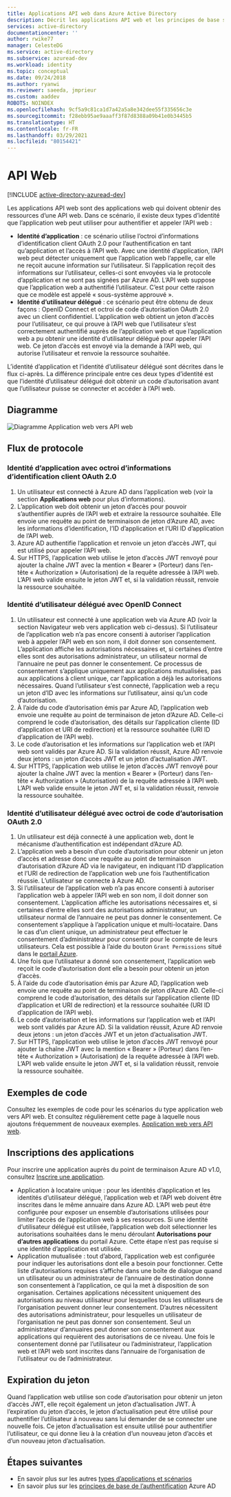 ```yaml
---
title: Applications API web dans Azure Active Directory
description: Décrit les applications API web et les principes de base sur le flux de protocole, l’inscription et l’expiration du jeton pour ce type d’application.
services: active-directory
documentationcenter: ''
author: rwike77
manager: CelesteDG
ms.service: active-directory
ms.subservice: azuread-dev
ms.workload: identity
ms.topic: conceptual
ms.date: 09/24/2018
ms.author: ryanwi
ms.reviewer: saeeda, jmprieur
ms.custom: aaddev
ROBOTS: NOINDEX
ms.openlocfilehash: 9cf5a9c81ca1d7a42a5a8e342dee55f335656c3e
ms.sourcegitcommit: f28ebb95ae9aaaff3f87d8388a09b41e0b3445b5
ms.translationtype: HT
ms.contentlocale: fr-FR
ms.lasthandoff: 03/29/2021
ms.locfileid: "80154421"
---
```

# <a name="web-api"></a>API Web

[!INCLUDE [active-directory-azuread-dev](../../../includes/active-directory-azuread-dev.md)]

Les applications API web sont des applications web qui doivent obtenir des ressources d’une API web. Dans ce scénario, il existe deux types d’identité que l’application web peut utiliser pour authentifier et appeler l’API web :

- **Identité d’application** : ce scénario utilise l’octroi d’informations d’identification client OAuth 2.0 pour l’authentification en tant qu’application et l’accès à l’API web. Avec une identité d’application, l’API web peut détecter uniquement que l’application web l’appelle, car elle ne reçoit aucune information sur l’utilisateur. Si l’application reçoit des informations sur l’utilisateur, celles-ci sont envoyées via le protocole d’application et ne sont pas signées par Azure AD. L’API web suppose que l’application web a authentifié l’utilisateur. C’est pour cette raison que ce modèle est appelé « sous-système approuvé ».
- **Identité d’utilisateur délégué** : ce scénario peut être obtenu de deux façons : OpenID Connect et octroi de code d’autorisation OAuth 2.0 avec un client confidentiel. L’application web obtient un jeton d’accès pour l’utilisateur, ce qui prouve à l’API web que l’utilisateur s’est correctement authentifié auprès de l’application web et que l’application web a pu obtenir une identité d’utilisateur délégué pour appeler l’API web. Ce jeton d’accès est envoyé via la demande à l’API web, qui autorise l’utilisateur et renvoie la ressource souhaitée.

L’identité d’application et l’identité d’utilisateur délégué sont décrites dans le flux ci-après. La différence principale entre ces deux types d’identité est que l’identité d’utilisateur délégué doit obtenir un code d’autorisation avant que l’utilisateur puisse se connecter et accéder à l’API web.

## <a name="diagram"></a>Diagramme

![Diagramme Application web vers API web](./media/authentication-scenarios/web-app-to-web-api.png)

## <a name="protocol-flow"></a>Flux de protocole

### <a name="application-identity-with-oauth-20-client-credentials-grant"></a>Identité d’application avec octroi d’informations d’identification client OAuth 2.0

1. Un utilisateur est connecté à Azure AD dans l’application web (voir la section **Applications web** pour plus d’informations).
1. L’application web doit obtenir un jeton d’accès pour pouvoir s’authentifier auprès de l’API web et extraire la ressource souhaitée. Elle envoie une requête au point de terminaison de jeton d’Azure AD, avec les informations d’identification, l’ID d’application et l’URI ID d’application de l’API web.
1. Azure AD authentifie l’application et renvoie un jeton d’accès JWT, qui est utilisé pour appeler l’API web.
1. Sur HTTPS, l’application web utilise le jeton d’accès JWT renvoyé pour ajouter la chaîne JWT avec la mention « Bearer » (Porteur) dans l’en-tête « Authorization » (Autorisation) de la requête adressée à l’API web. L’API web valide ensuite le jeton JWT et, si la validation réussit, renvoie la ressource souhaitée.

### <a name="delegated-user-identity-with-openid-connect"></a>Identité d’utilisateur délégué avec OpenID Connect

1. Un utilisateur est connecté à une application web via Azure AD (voir la section Navigateur web vers application web ci-dessus). Si l’utilisateur de l’application web n’a pas encore consenti à autoriser l’application web à appeler l’API web en son nom, il doit donner son consentement. L’application affiche les autorisations nécessaires et, si certaines d’entre elles sont des autorisations administrateur, un utilisateur normal de l’annuaire ne peut pas donner le consentement. Ce processus de consentement s’applique uniquement aux applications mutualisées, pas aux applications à client unique, car l’application a déjà les autorisations nécessaires. Quand l’utilisateur s’est connecté, l’application web a reçu un jeton d’ID avec les informations sur l’utilisateur, ainsi qu’un code d’autorisation.
1. À l’aide du code d’autorisation émis par Azure AD, l’application web envoie une requête au point de terminaison de jeton d’Azure AD. Celle-ci comprend le code d’autorisation, des détails sur l’application cliente (ID d’application et URI de redirection) et la ressource souhaitée (URI ID d’application de l’API web).
1. Le code d’autorisation et les informations sur l’application web et l’API web sont validés par Azure AD. Si la validation réussit, Azure AD renvoie deux jetons : un jeton d’accès JWT et un jeton d’actualisation JWT.
1. Sur HTTPS, l’application web utilise le jeton d’accès JWT renvoyé pour ajouter la chaîne JWT avec la mention « Bearer » (Porteur) dans l’en-tête « Authorization » (Autorisation) de la requête adressée à l’API web. L’API web valide ensuite le jeton JWT et, si la validation réussit, renvoie la ressource souhaitée.

### <a name="delegated-user-identity-with-oauth-20-authorization-code-grant"></a>Identité d’utilisateur délégué avec octroi de code d’autorisation OAuth 2.0

1. Un utilisateur est déjà connecté à une application web, dont le mécanisme d’authentification est indépendant d’Azure AD.
1. L’application web a besoin d’un code d’autorisation pour obtenir un jeton d’accès et adresse donc une requête au point de terminaison d’autorisation d’Azure AD via le navigateur, en indiquant l’ID d’application et l’URI de redirection de l’application web une fois l’authentification réussie. L’utilisateur se connecte à Azure AD.
1. Si l’utilisateur de l’application web n’a pas encore consenti à autoriser l’application web à appeler l’API web en son nom, il doit donner son consentement. L’application affiche les autorisations nécessaires et, si certaines d’entre elles sont des autorisations administrateur, un utilisateur normal de l’annuaire ne peut pas donner le consentement. Ce consentement s’applique à l’application unique et multi-locataire. Dans le cas d’un client unique, un administrateur peut effectuer le consentement d’administrateur pour consentir pour le compte de leurs utilisateurs. Cela est possible à l’aide du bouton `Grant Permissions` situé dans le [portail Azure](https://portal.azure.com). 
1. Une fois que l’utilisateur a donné son consentement, l’application web reçoit le code d’autorisation dont elle a besoin pour obtenir un jeton d’accès.
1. À l’aide du code d’autorisation émis par Azure AD, l’application web envoie une requête au point de terminaison de jeton d’Azure AD. Celle-ci comprend le code d’autorisation, des détails sur l’application cliente (ID d’application et URI de redirection) et la ressource souhaitée (URI ID d’application de l’API web).
1. Le code d’autorisation et les informations sur l’application web et l’API web sont validés par Azure AD. Si la validation réussit, Azure AD renvoie deux jetons : un jeton d’accès JWT et un jeton d’actualisation JWT.
1. Sur HTTPS, l’application web utilise le jeton d’accès JWT renvoyé pour ajouter la chaîne JWT avec la mention « Bearer » (Porteur) dans l’en-tête « Authorization » (Autorisation) de la requête adressée à l’API web. L’API web valide ensuite le jeton JWT et, si la validation réussit, renvoie la ressource souhaitée.

## <a name="code-samples"></a>Exemples de code

Consultez les exemples de code pour les scénarios du type application web vers API web. Et consultez régulièrement cette page à laquelle nous ajoutons fréquemment de nouveaux exemples. [Application web vers API web](sample-v1-code.md#web-applications-signing-in-users-calling-microsoft-graph-or-a-web-api-with-the-users-identity).

## <a name="app-registration"></a>Inscriptions des applications

Pour inscrire une application auprès du point de terminaison Azure AD v1.0, consultez [Inscrire une application](../develop/quickstart-register-app.md?toc=/azure/active-directory/azuread-dev/toc.json&bc=/azure/active-directory/azuread-dev/breadcrumb/toc.json).

* Application à locataire unique : pour les identités d’application et les identités d’utilisateur délégué, l’application web et l’API web doivent être inscrites dans le même annuaire dans Azure AD. L’API web peut être configurée pour exposer un ensemble d’autorisations utilisées pour limiter l’accès de l’application web à ses ressources. Si une identité d’utilisateur délégué est utilisée, l’application web doit sélectionner les autorisations souhaitées dans le menu déroulant **Autorisations pour d’autres applications** du portail Azure. Cette étape n’est pas requise si une identité d’application est utilisée.
* Application mutualisée : tout d’abord, l’application web est configurée pour indiquer les autorisations dont elle a besoin pour fonctionner. Cette liste d’autorisations requises s’affiche dans une boîte de dialogue quand un utilisateur ou un administrateur de l’annuaire de destination donne son consentement à l’application, ce qui la met à disposition de son organisation. Certaines applications nécessitent uniquement des autorisations au niveau utilisateur pour lesquelles tous les utilisateurs de l’organisation peuvent donner leur consentement. D’autres nécessitent des autorisations administrateur, pour lesquelles un utilisateur de l’organisation ne peut pas donner son consentement. Seul un administrateur d’annuaires peut donner son consentement aux applications qui requièrent des autorisations de ce niveau. Une fois le consentement donné par l’utilisateur ou l’administrateur, l’application web et l’API web sont inscrites dans l’annuaire de l’organisation de l’utilisateur ou de l’administrateur.

## <a name="token-expiration"></a>Expiration du jeton

Quand l’application web utilise son code d’autorisation pour obtenir un jeton d’accès JWT, elle reçoit également un jeton d’actualisation JWT. À l’expiration du jeton d’accès, le jeton d’actualisation peut être utilisé pour authentifier l’utilisateur à nouveau sans lui demander de se connecter une nouvelle fois. Ce jeton d’actualisation est ensuite utilisé pour authentifier l’utilisateur, ce qui donne lieu à la création d’un nouveau jeton d’accès et d’un nouveau jeton d’actualisation.

## <a name="next-steps"></a>Étapes suivantes

- En savoir plus sur les autres [types d’applications et scénarios](app-types.md)
- En savoir plus sur les [principes de base de l’authentification](v1-authentication-scenarios.md) Azure AD
